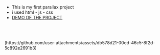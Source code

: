 <ul>
    <li>This is my first parallax project</li>
    <li>i used html - js - css</li>
    <li><a href="https://kia-torkashvand.github.io/parallax-project/">DEMO OF THE PROJECT</a></li>
</ul>
<br><br><br>
(https://github.com/user-attachments/assets/db578d21-00ed-46c5-8f2d-5c892e2691b3)
